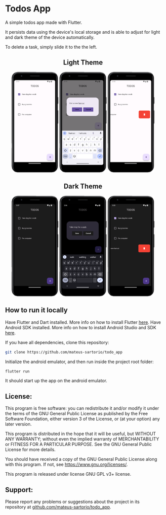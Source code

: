 # Todos App

A simple todos app made with Flutter.

It persists data using the device's local storage and is able to adjust for light and dark theme of the device automatically.

To delete a task, simply slide it to the the left.

<div align="center">
  <h2 align="center">Light Theme</h2>
  <img src="assets/images/Screenshot 2023-12-24 141728.png" alt="" width="30%"/>
  <img src="assets/images/Screenshot 2023-12-24 141904.png" alt="" width="30%"/>
  <img src="assets/images/Screenshot 2023-12-24 141508.png" alt="" width="30%"/>
</div>

<div align="center">
  <h2 align="center">Dark Theme</h2>
  <img src="assets/images/Screenshot 2023-12-24 140706.png" alt="" width="30%"/>
  <img src="assets/images/Screenshot 2023-12-24 140604.png" alt="" width="30%"/>
  <img src="assets/images/Screenshot 2023-12-24 142026.png" alt="" width="30%"/>
</div>

## How to run it locally

Have Flutter and Dart installed. More info on how to install Flutter [here](https://docs.flutter.dev/get-started/install).
Have Android SDK installed. More info on how to install Android Studio and SDK [here](https://developer.android.com/studio/install).

If you have all dependencies, clone this repository:

```bash
git clone https://github.com/mateus-sartorio/todo_app
```

Initialize the android emulator, and then run inside the project root folder:

```bash
flutter run
```

It should start up the app on the android emulator.

## License:

This program is free software: you can redistribute it and/or modify it under the terms of the GNU General Public License as published by the Free Software Foundation, either version 3 of the License, or (at your option) any later version.

This program is distributed in the hope that it will be useful, but WITHOUT ANY WARRANTY; without even the implied warranty of MERCHANTABILITY or FITNESS FOR A PARTICULAR PURPOSE.  See the GNU General Public License for more details.

You should have received a copy of the GNU General Public License along with this program.  If not, see <https://www.gnu.org/licenses/>.

This program is released under license GNU GPL v3+ license.

## Support:

Please report any problems or suggestions about the project in its repository at [github.com/mateus-sartorio/todo_app](https://github.com/mateus-sartorio/todo_app).
